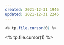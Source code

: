 ```yaml
---
created: 2021-12-31 1946
updated: 2021-12-31 2246
---
```

```css
<% tp.file.cursor(0) %>
```
<% tp.file.cursor(1) %>